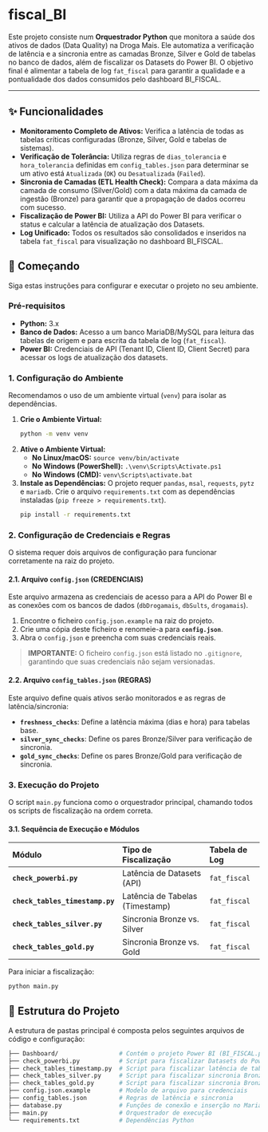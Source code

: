 # fiscal_BI

Este projeto consiste num **Orquestrador Python** que monitora a saúde dos ativos de dados (Data Quality) na Droga Mais. Ele automatiza a verificação de latência e a sincronia entre as camadas Bronze, Silver e Gold de tabelas no banco de dados, além de fiscalizar os Datasets do Power BI. O objetivo final é alimentar a tabela de log `fat_fiscal` para garantir a qualidade e a pontualidade dos dados consumidos pelo dashboard BI_FISCAL.

---

## ✨ Funcionalidades

- **Monitoramento Completo de Ativos:** Verifica a latência de todas as tabelas críticas configuradas (Bronze, Silver, Gold e tabelas de sistemas).
- **Verificação de Tolerância:** Utiliza regras de `dias_tolerancia` e `hora_tolerancia` definidas em `config_tables.json` para determinar se um ativo está `Atualizada` (`OK`) ou `Desatualizada` (`Failed`).
- **Sincronia de Camadas (ETL Health Check):** Compara a data máxima da camada de consumo (Silver/Gold) com a data máxima da camada de ingestão (Bronze) para garantir que a propagação de dados ocorreu com sucesso.
- **Fiscalização de Power BI:** Utiliza a API do Power BI para verificar o status e calcular a latência de atualização dos Datasets.
- **Log Unificado:** Todos os resultados são consolidados e inseridos na tabela `fat_fiscal` para visualização no dashboard BI_FISCAL.

## 🚀 Começando

Siga estas instruções para configurar e executar o projeto no seu ambiente.

### Pré-requisitos

* **Python:** 3.x
* **Banco de Dados:** Acesso a um banco MariaDB/MySQL para leitura das tabelas de origem e para escrita da tabela de log (`fat_fiscal`).
* **Power BI:** Credenciais de API (Tenant ID, Client ID, Client Secret) para acessar os logs de atualização dos datasets.

### 1. Configuração do Ambiente

Recomendamos o uso de um ambiente virtual (`venv`) para isolar as dependências.

1.  **Crie o Ambiente Virtual:**
    ```bash
    python -m venv venv
    ```
2.  **Ative o Ambiente Virtual:**
    * **No Linux/macOS:** `source venv/bin/activate`
    * **No Windows (PowerShell):** `.\venv\Scripts\Activate.ps1`
    * **No Windows (CMD):** `venv\Scripts\activate.bat`
3.  **Instale as Dependências:**
    O projeto requer `pandas`, `msal`, `requests`, `pytz` e `mariadb`. Crie o arquivo `requirements.txt` com as dependências instaladas (`pip freeze > requirements.txt`).
    ```bash
    pip install -r requirements.txt
    ```

### 2. Configuração de Credenciais e Regras

O sistema requer dois arquivos de configuração para funcionar corretamente na raiz do projeto.

#### 2.1. Arquivo `config.json` (CREDENCIAIS)

Este arquivo armazena as credenciais de acesso para a API do Power BI e as conexões com os bancos de dados (`dbDrogamais`, `dbSults`, `drogamais`).

1.  Encontre o ficheiro `config.json.example` na raiz do projeto.
2.  Crie uma cópia deste ficheiro e renomeie-a para **`config.json`**.
3.  Abra o `config.json` e preencha com suas credenciais reais.
> **IMPORTANTE:** O ficheiro `config.json` está listado no `.gitignore`, garantindo que suas credenciais não sejam versionadas.

#### 2.2. Arquivo `config_tables.json` (REGRAS)

Este arquivo define quais ativos serão monitorados e as regras de latência/sincronia:

* **`freshness_checks`**: Define a latência máxima (dias e hora) para tabelas base.
* **`silver_sync_checks`**: Define os pares Bronze/Silver para verificação de sincronia.
* **`gold_sync_checks`**: Define os pares Bronze/Gold para verificação de sincronia.

### 3. Execução do Projeto

O script `main.py` funciona como o orquestrador principal, chamando todos os scripts de fiscalização na ordem correta.

#### 3.1. Sequência de Execução e Módulos

| Módulo | Tipo de Fiscalização | Tabela de Log |
| :--- | :--- | :--- |
| **`check_powerbi.py`** | Latência de Datasets (API) | `fat_fiscal` |
| **`check_tables_timestamp.py`** | Latência de Tabelas (Timestamp) | `fat_fiscal` |
| **`check_tables_silver.py`** | Sincronia Bronze vs. Silver | `fat_fiscal` |
| **`check_tables_gold.py`** | Sincronia Bronze vs. Gold | `fat_fiscal` |

Para iniciar a fiscalização:

```bash
python main.py
```

## 📂 Estrutura do Projeto

A estrutura de pastas principal é composta pelos seguintes arquivos de código e configuração:

```bash
├── Dashboard/                 # Contém o projeto Power BI (BI_FISCAL.pbip e pastas de artefatos)
├── check_powerbi.py           # Script para fiscalizar Datasets do Power BI
├── check_tables_timestamp.py  # Script para fiscalizar latência de tabelas base
├── check_tables_silver.py     # Script para fiscalizar sincronia Bronze/Silver
├── check_tables_gold.py       # Script para fiscalizar sincronia Bronze/Gold
├── config.json.example        # Modelo de arquivo para credenciais
├── config_tables.json         # Regras de latência e sincronia
├── database.py                # Funções de conexão e inserção no MariaDB
├── main.py                    # Orquestrador de execução
└── requirements.txt           # Dependências Python
```
